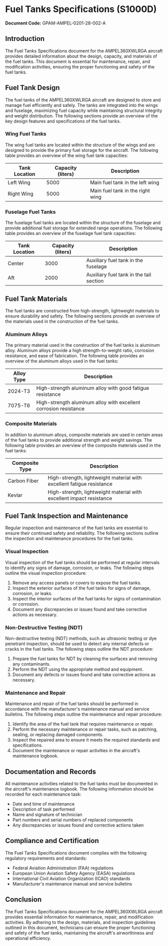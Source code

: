 # Fuel Tanks Specifications (S1000D)

**Document Code:** GPAM-AMPEL-0201-28-002-A

## Introduction

The Fuel Tanks Specifications document for the AMPEL360XWLRGA aircraft provides detailed information about the design, capacity, and materials of the fuel tanks. This document is essential for maintenance, repair, and modification activities, ensuring the proper functioning and safety of the fuel tanks.

## Fuel Tank Design

The fuel tanks of the AMPEL360XWLRGA aircraft are designed to store and manage fuel efficiently and safely. The tanks are integrated into the wings and fuselage, maximizing fuel capacity while maintaining structural integrity and weight distribution. The following sections provide an overview of the key design features and specifications of the fuel tanks.

### Wing Fuel Tanks

The wing fuel tanks are located within the structure of the wings and are designed to provide the primary fuel storage for the aircraft. The following table provides an overview of the wing fuel tank capacities:

| Tank Location | Capacity (liters) | Description                           |
|---------------|-------------------|---------------------------------------|
| Left Wing     | 5000              | Main fuel tank in the left wing       |
| Right Wing    | 5000              | Main fuel tank in the right wing      |

### Fuselage Fuel Tanks

The fuselage fuel tanks are located within the structure of the fuselage and provide additional fuel storage for extended range operations. The following table provides an overview of the fuselage fuel tank capacities:

| Tank Location | Capacity (liters) | Description                           |
|---------------|-------------------|---------------------------------------|
| Center        | 3000              | Auxiliary fuel tank in the fuselage   |
| Aft           | 2000              | Auxiliary fuel tank in the tail section |

## Fuel Tank Materials

The fuel tanks are constructed from high-strength, lightweight materials to ensure durability and safety. The following sections provide an overview of the materials used in the construction of the fuel tanks.

### Aluminum Alloys

The primary material used in the construction of the fuel tanks is aluminum alloy. Aluminum alloys provide a high strength-to-weight ratio, corrosion resistance, and ease of fabrication. The following table provides an overview of the aluminum alloys used in the fuel tanks:

| Alloy Type    | Description                           |
|---------------|---------------------------------------|
| 2024-T3       | High-strength aluminum alloy with good fatigue resistance |
| 7075-T6       | High-strength aluminum alloy with excellent corrosion resistance |

### Composite Materials

In addition to aluminum alloys, composite materials are used in certain areas of the fuel tanks to provide additional strength and weight savings. The following table provides an overview of the composite materials used in the fuel tanks:

| Composite Type| Description                           |
|---------------|---------------------------------------|
| Carbon Fiber  | High-strength, lightweight material with excellent fatigue resistance |
| Kevlar        | High-strength, lightweight material with excellent impact resistance |

## Fuel Tank Inspection and Maintenance

Regular inspection and maintenance of the fuel tanks are essential to ensure their continued safety and reliability. The following sections outline the inspection and maintenance procedures for the fuel tanks.

### Visual Inspection

Visual inspection of the fuel tanks should be performed at regular intervals to identify any signs of damage, corrosion, or leaks. The following steps outline the visual inspection procedure:

1. Remove any access panels or covers to expose the fuel tanks.
2. Inspect the exterior surfaces of the fuel tanks for signs of damage, corrosion, or leaks.
3. Inspect the interior surfaces of the fuel tanks for signs of contamination or corrosion.
4. Document any discrepancies or issues found and take corrective actions as necessary.

### Non-Destructive Testing (NDT)

Non-destructive testing (NDT) methods, such as ultrasonic testing or dye penetrant inspection, should be used to detect any internal defects or cracks in the fuel tanks. The following steps outline the NDT procedure:

1. Prepare the fuel tanks for NDT by cleaning the surfaces and removing any contaminants.
2. Perform the NDT using the appropriate method and equipment.
3. Document any defects or issues found and take corrective actions as necessary.

### Maintenance and Repair

Maintenance and repair of the fuel tanks should be performed in accordance with the manufacturer's maintenance manual and service bulletins. The following steps outline the maintenance and repair procedure:

1. Identify the area of the fuel tank that requires maintenance or repair.
2. Perform the necessary maintenance or repair tasks, such as patching, sealing, or replacing damaged components.
3. Inspect the repaired area to ensure it meets the required standards and specifications.
4. Document the maintenance or repair activities in the aircraft's maintenance logbook.

## Documentation and Records

All maintenance activities related to the fuel tanks must be documented in the aircraft's maintenance logbook. The following information should be recorded for each maintenance task:

- Date and time of maintenance
- Description of task performed
- Name and signature of technician
- Part numbers and serial numbers of replaced components
- Any discrepancies or issues found and corrective actions taken

## Compliance and Certification

The Fuel Tanks Specifications document complies with the following regulatory requirements and standards:

- Federal Aviation Administration (FAA) regulations
- European Union Aviation Safety Agency (EASA) regulations
- International Civil Aviation Organization (ICAO) standards
- Manufacturer's maintenance manual and service bulletins

## Conclusion

The Fuel Tanks Specifications document for the AMPEL360XWLRGA aircraft provides essential information for maintenance, repair, and modification activities. By adhering to the design, materials, and inspection guidelines outlined in this document, technicians can ensure the proper functioning and safety of the fuel tanks, maintaining the aircraft's airworthiness and operational efficiency.
